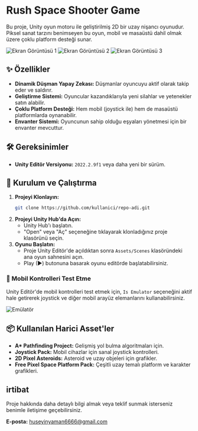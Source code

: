 # Rush Space Shooter Game

Bu proje, Unity oyun motoru ile geliştirilmiş 2D bir uzay nişancı oyunudur. Piksel sanat tarzını benimseyen bu oyun, mobil ve masaüstü dahil olmak üzere çoklu platform desteği sunar.

![Ekran Görüntüsü 1](https://github.com/user-attachments/assets/c7e345c8-4101-4d91-8bb8-9bf734208613)
![Ekran Görüntüsü 2](https://github.com/user-attachments/assets/c80f254a-990c-49a3-b537-480657f51d94)
![Ekran Görüntüsü 3](https://github.com/user-attachments/assets/7ab966ba-eb69-4c20-860e-de222ae29f7e)

## ✨ Özellikler

- **Dinamik Düşman Yapay Zekası:** Düşmanlar oyuncuyu aktif olarak takip eder ve saldırır.
- **Geliştirme Sistemi:** Oyuncular kazandıklarıyla yeni silahlar ve yetenekler satın alabilir.
- **Çoklu Platform Desteği:** Hem mobil (joystick ile) hem de masaüstü platformlarda oynanabilir.
- **Envanter Sistemi:** Oyuncunun sahip olduğu eşyaları yönetmesi için bir envanter mevcuttur.

## 🛠️ Gereksinimler

- **Unity Editör Versiyonu:** `2022.2.9f1` veya daha yeni bir sürüm.

## 🚀 Kurulum ve Çalıştırma

1.  **Projeyi Klonlayın:**
    ```bash
    git clone https://github.com/kullanici/repo-adi.git
    ```
2.  **Projeyi Unity Hub'da Açın:**
    - Unity Hub'ı başlatın.
    - "Open" veya "Aç" seçeneğine tıklayarak klonladığınız proje klasörünü seçin.
3.  **Oyunu Başlatın:**
    - Proje Unity Editör'de açıldıktan sonra `Assets/Scenes` klasöründeki ana oyun sahnesini açın.
    - Play (▶) butonuna basarak oyunu editörde başlatabilirsiniz.

### 📱 Mobil Kontrolleri Test Etme

Unity Editör'de mobil kontrolleri test etmek için, `Is Emulator` seçeneğini aktif hale getirerek joystick ve diğer mobil arayüz elemanlarını kullanabilirsiniz.

![Emülatör](https://github.com/user-attachments/assets/0887eda9-b941-4c9d-9c31-f431bcbbec60)

## 📦 Kullanılan Harici Asset'ler

- **A\* Pathfinding Project:** Gelişmiş yol bulma algoritmaları için.
- **Joystick Pack:** Mobil cihazlar için sanal joystick kontrolleri.
- **2D Pixel Asteroids:** Asteroid ve uzay objeleri için grafikler.
- **Free Pixel Space Platform Pack:** Çeşitli uzay temalı platform ve karakter grafikleri.

## irtibat

Proje hakkında daha detaylı bilgi almak veya teklif sunmak isterseniz benimle iletişime geçebilirsiniz.

**E-posta:** huseyinyaman6666@gmail.com